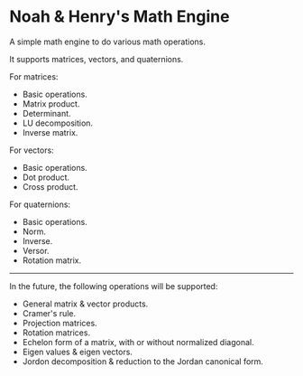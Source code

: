 # Noah & Henry's Math Engine
A simple math engine to do various math operations.


It supports matrices, vectors, and quaternions.


For matrices:
- Basic operations.
- Matrix product.
- Determinant.
- LU decomposition.
- Inverse matrix.


For vectors:
- Basic operations.
- Dot product.
- Cross product.


For quaternions:
- Basic operations.
- Norm.
- Inverse.
- Versor.
- Rotation matrix.

---

In the future, the following operations will be supported:
- General matrix & vector products.
- Cramer's rule.
- Projection matrices.
- Rotation matrices.
- Echelon form of a matrix, with or without normalized diagonal.
- Eigen values & eigen vectors.
- Jordon decomposition & reduction to the Jordan canonical form.